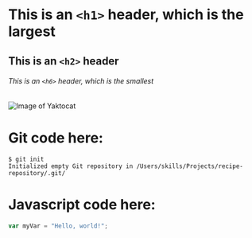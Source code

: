 # This is an `<h1>` header, which is the largest

## This is an `<h2>` header

###### This is an `<h6>` header, which is the smallest

![Image of Yaktocat](https://octodex.github.com/images/yaktocat.png)

# Git code here:
```
$ git init
Initialized empty Git repository in /Users/skills/Projects/recipe-repository/.git/
```

# Javascript code here:
``` javascript
var myVar = "Hello, world!";
```

